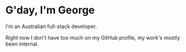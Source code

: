 # G'day, I'm George

I'm an Australian full-stack developer.

Right now I don't have too much on my GitHub profile, my work's mostly been internal.
